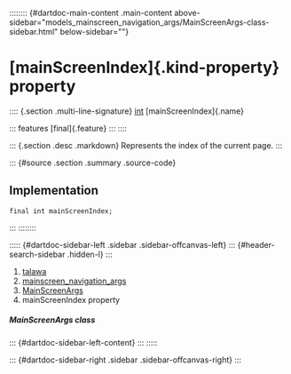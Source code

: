 :::::::: {#dartdoc-main-content .main-content above-sidebar="models_mainscreen_navigation_args/MainScreenArgs-class-sidebar.html" below-sidebar=""}
<div>

# [mainScreenIndex]{.kind-property} property

</div>

:::: {.section .multi-line-signature}
[int](https://api.flutter.dev/flutter/dart-core/int-class.html)
[mainScreenIndex]{.name}

::: features
[final]{.feature}
:::
::::

::: {.section .desc .markdown}
Represents the index of the current page.
:::

::: {#source .section .summary .source-code}
## Implementation

``` language-dart
final int mainScreenIndex;
```
:::
::::::::

::::: {#dartdoc-sidebar-left .sidebar .sidebar-offcanvas-left}
::: {#header-search-sidebar .hidden-l}
:::

1.  [talawa](../../index.html)
2.  [mainscreen_navigation_args](../../models_mainscreen_navigation_args/)
3.  [MainScreenArgs](../../models_mainscreen_navigation_args/MainScreenArgs-class.html)
4.  mainScreenIndex property

##### MainScreenArgs class

::: {#dartdoc-sidebar-left-content}
:::
:::::

::: {#dartdoc-sidebar-right .sidebar .sidebar-offcanvas-right}
:::
